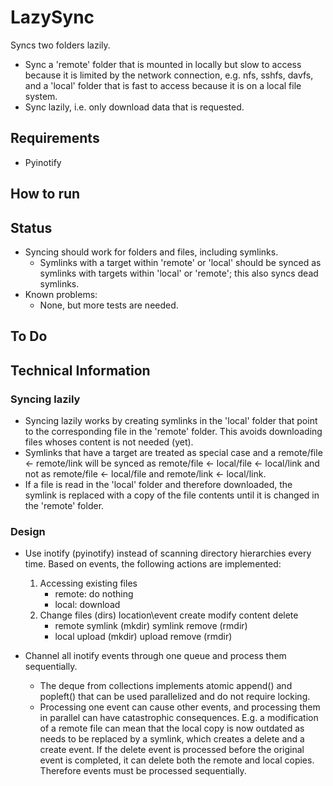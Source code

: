 # LazySync

Syncs two folders lazily.

* Sync a 'remote' folder that is mounted in locally but slow to access because it is limited by the network 
  connection, e.g. nfs, sshfs, davfs, and a 'local' folder that is fast to access because it is on a local 
  file system.
* Sync lazily, i.e. only download data that is requested.

## Requirements

* Pyinotify

## How to run

## Status

* Syncing should work for folders and files, including symlinks.
  * Symlinks with a target within 'remote' or 'local' should be synced as symlinks with targets within 
    'local' or 'remote'; this also syncs dead symlinks.
* Known problems:
  * None, but more tests are needed.

## To Do

## Technical Information

### Syncing lazily

* Syncing lazily works by creating symlinks in the 'local' folder that point to the corresponding file in 
  the 'remote' folder. This avoids downloading files whoses content is not needed (yet).
* Symlinks that have a target are treated as special case and a remote/file <- remote/link will be synced 
  as remote/file <- local/file <- local/link and not as remote/file <- local/file and 
  remote/link <- local/link.
* If a file is read in the 'local' folder and therefore downloaded, the symlink is replaced with a copy of 
  the file contents until it is changed in the 'remote' folder.

### Design

* Use inotify (pyinotify) instead of scanning directory hierarchies every time. Based on events, the 
  following actions are implemented:
  
  1. Accessing existing files
     * remote: do nothing
     * local: download
  2. Change files (dirs)
     location\event     create              modify content     delete
     * remote           symlink (mkdir)     symlink            remove (rmdir)
     * local            upload (mkdir)      upload             remove (rmdir)

* Channel all inotify events through one queue and process them sequentially.
  * The deque from collections implements atomic append() and popleft() that can be used parallelized and 
    do not require locking.
  * Processing one event can cause other events, and processing them in parallel can have catastrophic 
    consequences. E.g. a modification of a remote file can mean that the local copy is now outdated as needs 
    to be replaced by a symlink, which creates a delete and a create event. If the delete event is 
    processed before the original event is completed, it can delete both the remote and local copies. 
    Therefore events must be processed sequentially.
